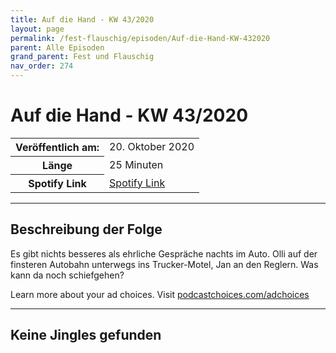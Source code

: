 ```yaml
---
title: Auf die Hand - KW 43/2020
layout: page
permalink: /fest-flauschig/episoden/Auf-die-Hand-KW-432020
parent: Alle Episoden
grand_parent: Fest und Flauschig
nav_order: 274
---
```


# Auf die Hand - KW 43/2020
<table class="resp-table dcf-table dcf-table-responsive dcf-table-bordered dcf-table-striped dcf-w-100%">
                    <tbody>
                        <tr>
                            <th scope="row">Veröffentlich am:</th>
                            <td data-label="Veröffentlich am:">20. Oktober 2020</td>
                        </tr>
                        <tr>
                            <th scope="row">Länge </th>
                            <td data-label="Länge ">25 Minuten</td>
                        </tr><tr>
                                <th scope="row">Spotify Link</th>
                                <td data-label="Spotify Link"><a href="https://open.spotify.com/episode/4JzYqAPy6BfsdafwUWjE5K">Spotify Link</a></td>
                            </tr></tbody>
                </table>

***

## Beschreibung der Folge

<div>
<p>Es gibt nichts besseres als ehrliche Gespräche nachts im Auto. Olli auf der finsteren Autobahn unterwegs ins Trucker-Motel, Jan an den Reglern. Was kann da noch schiefgehen?</p><p> </p><p>Learn more about your ad choices. Visit <a href="https://podcastchoices.com/adchoices">podcastchoices.com/adchoices</a></p>  
</div>

***

## Keine Jingles gefunden